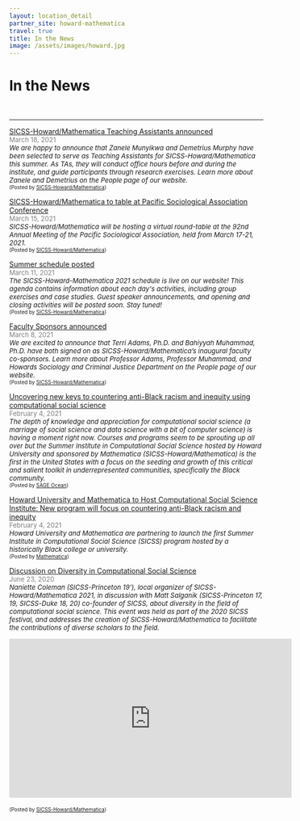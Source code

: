 ```yaml
---
layout: location_detail
partner_site: howard-mathematica
travel: true
title: In the News
image: /assets/images/howard.jpg
---
```


<h1 class="display-4">In the News</h1>
<br />

---

<u>SICSS-Howard/Mathematica Teaching Assistants announced </u>
<br><font color="grey"><font size="2">March 18, 2021</font></font> 
<br><i><font size = "2">We are happy to announce that Zanele Munyikwa and Demetrius Murphy have been selected to serve as Teaching Assistants for SICSS-Howard/Mathematica this summer. As TAs, they will conduct office hours before and during the institute, and guide participants through research exercises. Learn more about Zanele and Demetrius on the People page of our website.  </font></i> 
<br><font size = "1">(Posted by <a href="https://sicss.io/2021/howard-mathematica/people">SICSS-Howard/Mathematica</a>)</font>


<u>SICSS-Howard/Mathematica to table at Pacific Sociological Association Conference </u>
<br><font color="grey"><font size="2">March 15, 2021</font></font> 
<br><i><font size = "2">SICSS-Howard/Mathematica will be hosting a virtual round-table at the 92nd Annual Meeting of the Pacific Sociological Association, held from March 17-21, 2021. </font></i> 
<br><font size = "1">(Posted by <a href="https://sicss.io/2021/howard-mathematica/">SICSS-Howard/Mathematica</a>)</font>


<u>Summer schedule posted </u>
<br><font color="grey"><font size="2">March 11, 2021</font></font> 
<br><i><font size = "2">The SICSS-Howard-Mathematica 2021 schedule is live on our website! This agenda contains information about each day's activities, including group exercises and case studies. Guest speaker announcements, and opening and closing activities will be posted soon.  Stay tuned! </font></i> 
<br><font size = "1">(Posted by <a href="https://sicss.io/2021/howard-mathematica/schedule">SICSS-Howard/Mathematica</a>)</font>


<u>Faculty Sponsors announced </u>
<br><font color="grey"><font size="2">March 8, 2021</font></font> 
<br><i><font size = "2">We are excited to announce that Terri Adams, Ph.D. and Bahiyyah Muhammad, Ph.D. have both signed on as SICSS-Howard/Mathematica’s inaugural faculty co-sponsors. Learn more about Professor Adams, Professor Muhammad, and Howards Sociology and Criminal Justice Department on the People page of our website. </font></i> 
<br><font size = "1">(Posted by <a href="https://sicss.io/2021/howard-mathematica/people">SICSS-Howard/Mathematica</a>)</font>


<u>Uncovering new keys to countering anti-Black racism and inequity using computational social science</u>
<br><font color="grey"><font size="2">February 4, 2021</font></font> 
<br><i><font size = "2">The depth of knowledge and appreciation for computational social science (a marriage of social science and data science with a bit of computer science) is having a moment right now. Courses and programs seem to be sprouting up all over but the Summer Institute in Computational Social Science hosted by Howard University and sponsored by Mathematica (SICSS-Howard/Mathematica) is the first in the United States with a focus on the seeding and growth of this critical and salient toolkit in underrepresented communities, specifically the Black community.  </font></i> 
<br><font size = "1">(Posted by <a href="https://ocean.sagepub.com/blog/diversity/uncovering-new-keys-to-countering-anti-black-racism-and-inequity-using-computational-social-science">SAGE Ocean</a>)</font>


<u>Howard University and Mathematica to Host Computational Social Science Institute: New program will focus on countering anti-Black racism and inequity </u>
<br><font color="grey"><font size="2">February 4, 2021</font></font> 
<br><i><font size = "2">Howard University and Mathematica are partnering to launch the first Summer Institute in Computational Social Science (SICSS) program hosted by a historically Black college or university. </font></i> 
<br><font size = "1">(Posted by <a href="https://www.mathematica.org/news/howard-university-and-mathematica-to-host-computational-social-science-institute">Mathematica</a>)</font>

<u>Discussion on Diversity in Computational Social Science </u>
<br><font color="grey"><font size="2">June 23, 2020</font></font> 
<br><i><font size = "2">Naniette Coleman (SICSS-Princeton 19'), local organizer of SICSS-Howard/Mathematica 2021, in discussion with Matt Salganik (SICSS-Princeton 17, 19, SICSS-Duke 18, 20) co-founder of SICSS, about diversity in the field of computational social science. This event was held as part of the 2020 SICSS festival, and addresses the creation of SICSS-Howard/Mathematica to facilitate the contributions of diverse scholars to the field. </font></i> 
<div class="embed-responsive embed-responsive-16by9">
<iframe width="560" height="315" src="https://www.youtube.com/embed/ntXDMNABa_E" frameborder="0" allow="accelerometer; autoplay; encrypted-media; gyroscope; picture-in-picture" allowfullscreen></iframe>
</div>
<br><font size = "1">(Posted by <a href="https://sicss.io/2021/howard-mathematica/">SICSS-Howard/Mathematica</a>)</font>






